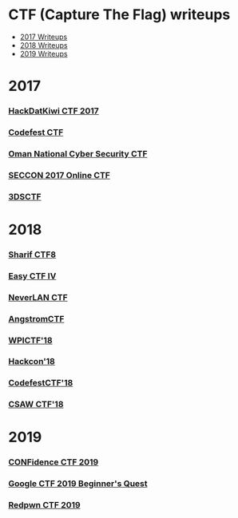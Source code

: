 # CTF (Capture The Flag) writeups

- [2017 Writeups](#2017)
- [2018 Writeups](#2018)
- [2019 Writeups](#2019)

# 2017
### [HackDatKiwi CTF 2017](https://github.com/wr47h/CTF-Writeups/tree/master/2017/HackDatKiwi_CTF)

### [Codefest CTF](https://github.com/wr47h/CTF-Writeups/tree/master/2017/Codefest_CTF)

### [Oman National Cyber Security CTF](https://github.com/wr47h/CTF-Writeups/tree/master/2017/OmanNationalCyberSecurityCTFQuals)

### [SECCON 2017 Online CTF](https://github.com/wr47h/CTF-Writeups/tree/master/2017/SECCON%202017%20Online%20CTF)

### [3DSCTF](https://github.com/wr47h/CTF-Writeups/tree/master/2017/3DSCTF)

# 2018
### [Sharif CTF8](https://github.com/wr47h/CTF-Writeups/tree/master/2018/Sharif%20CTF8)

### [Easy CTF IV](https://github.com/wr47h/CTF-Writeups/tree/master/2018/Easy%20CTF%20IV1)

### [NeverLAN CTF](https://github.com/wr47h/CTF-Writeups/tree/master/2018/NeverLAN%20CTF%202018)

### [AngstromCTF](https://github.com/wr47h/CTF-Writeups/tree/master/2018/AngstromCTF)

### [WPICTF'18](https://github.com/wr47h/CTF-Writeups/tree/master/2018/WPICTF'18)

### [Hackcon'18](https://github.com/wr47h/CTF-Writeups/tree/master/2018/Hackcon'18)

### [CodefestCTF'18](https://github.com/wr47h/CTF-Writeups/tree/master/2018/CodefestCTF'18)

### [CSAW CTF'18](https://github.com/wr47h/CTF-Writeups/tree/master/2018/CSAW%20CTF'18)

# 2019
### [CONFidence CTF 2019](https://github.com/wr47h/CTF-Writeups/tree/master/2019/CONFidence%20CTF%202019/)
### [Google CTF 2019 Beginner's Quest](https://github.com/wr47h/CTF-Writeups/tree/master/2019/GoogleCTF_Beginners_2019)
### [Redpwn CTF 2019](https://github.com/wr47h/CTF-Writeups/tree/master/2019/Redpwn%20CTF%202019)
